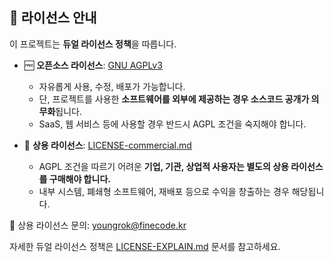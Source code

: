 ## 📜 라이선스 안내

이 프로젝트는 **듀얼 라이선스 정책**을 따릅니다.

- 🆓 **오픈소스 라이선스**: [GNU AGPLv3](./LICENSE)
  - 자유롭게 사용, 수정, 배포가 가능합니다.
  - 단, 프로젝트를 사용한 **소프트웨어를 외부에 제공하는 경우 소스코드 공개가 의무화**됩니다.
  - SaaS, 웹 서비스 등에 사용할 경우 반드시 AGPL 조건을 숙지해야 합니다.

- 💼 **상용 라이선스**: [LICENSE-commercial.md](./LICENSE-commercial.md)
  - AGPL 조건을 따르기 어려운 **기업, 기관, 상업적 사용자는 별도의 상용 라이선스를 구매해야 합니다.**
  - 내부 시스템, 폐쇄형 소프트웨어, 재배포 등으로 수익을 창출하는 경우 해당됩니다.

📧 상용 라이선스 문의: [youngrok@finecode.kr](mailto:license@youngrok@finecode.kr)

자세한 듀얼 라이선스 정책은 [LICENSE-EXPLAIN.md](./LICENSE-EXPLAIN.md) 문서를 참고하세요.

